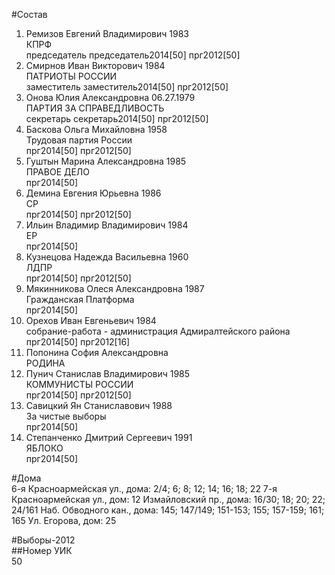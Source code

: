 #Состав  
1. Ремизов Евгений Владимирович 1983  
    КПРФ  
    председатель председатель2014[50] прг2012[50]  
2. Смирнов Иван Викторович 1984  
    ПАТРИОТЫ РОССИИ  
    заместитель заместитель2014[50] прг2012[50]  
3. Онова Юлия Александровна 06.27.1979  
    ПАРТИЯ ЗА СПРАВЕДЛИВОСТЬ  
    секретарь секретарь2014[50] прг2012[50]  
4. Баскова Ольга Михайловна 1958  
    Трудовая партия России  
    прг2014[50] прг2012[50]  
5. Гуштын Марина Александровна 1985  
    ПРАВОЕ ДЕЛО  
    прг2014[50]  
6. Демина Евгения Юрьевна 1986  
    СР  
    прг2014[50] прг2012[50]  
7. Ильин Владимир Владимирович 1984  
    ЕР  
    прг2014[50]  
8. Кузнецова Надежда Васильевна 1960  
    ЛДПР  
    прг2014[50] прг2012[50]  
9. Мякинникова Олеся Александровна 1987  
    Гражданская Платформа  
    прг2014[50]  
10. Орехов Иван Евгеньевич 1984  
    собрание-работа - администрация Адмиралтейского района  
    прг2014[50] прг2012[16]  
11. Попонина София Александровна  
    РОДИНА  
12. Пунич Станислав Владимирович 1985  
    КОММУНИСТЫ РОССИИ  
    прг2014[50] прг2012[50]  
13. Савицкий Ян Станиславович 1988  
    За чистые выборы  
    прг2014[50]  
14. Степанченко Дмитрий Сергеевич 1991  
    ЯБЛОКО  
    прг2014[50]  
  
#Дома  
6-я Красноармейская ул., дома: 2/4; 6; 8; 12; 14; 16; 18; 22 7-я Красноармейская ул., дом: 12 Измайловский пр., дома: 16/30; 18; 20; 22; 24/161 Наб. Обводного кан., дома: 145; 147/149; 151-153; 155; 157-159; 161; 165 Ул. Егорова, дом: 25  
  
#Выборы-2012  
##Номер УИК  
50  
